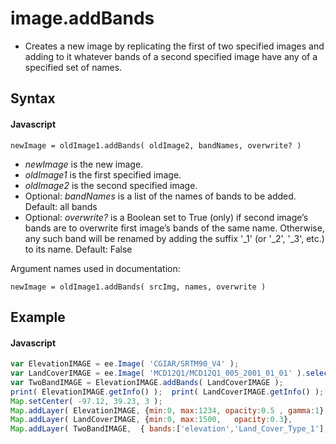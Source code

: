 # image.addBands
- Creates a new image by replicating the first of two specified images and adding to it whatever bands of a second specified image have any of a specified set of names.

## Syntax

#### Javascript
```
newImage = oldImage1.addBands( oldImage2, bandNames, overwrite? )  
```

- *newImage* is the new image.
- *oldImage1* is the first specified image.
- *oldImage2* is the second specified image.
- Optional: *bandNames* is a list of the names of bands to be added.  Default: all bands
- Optional: *overwrite?* is a Boolean set to True (only) if second image’s bands are to overwrite first image’s bands of the same name.  Otherwise, any such band will be renamed by adding the suffix '_1' 
(or '_2', '_3', etc.) to its name.  Default: False 

Argument names used in documentation:
```
newImage = oldImage1.addBands( srcImg, names, overwrite )  
```

## Example

#### Javascript
```javascript
var ElevationIMAGE = ee.Image( 'CGIAR/SRTM90_V4' );	
var LandCoverIMAGE = ee.Image( 'MCD12Q1/MCD12Q1_005_2001_01_01' ).select(['Land_Cover_Type_1']).multiply(100) ;
var TwoBandIMAGE = ElevationIMAGE.addBands( LandCoverIMAGE );
print( ElevationIMAGE.getInfo() );  print( LandCoverIMAGE.getInfo() ); print( TwoBandIMAGE.getInfo() );   
Map.setCenter( -97.12, 39.23, 3 );
Map.addLayer( ElevationIMAGE, {min:0, max:1234, opacity:0.5 , gamma:1}, 'Elevation' );
Map.addLayer( LandCoverIMAGE, {min:0, max:1500,   opacity:0.3},           'LandCover' );
Map.addLayer( TwoBandIMAGE,  { bands:['elevation','Land_Cover_Type_1'], gain:0.4, bias:[1,9] }, 'Composite');
```
